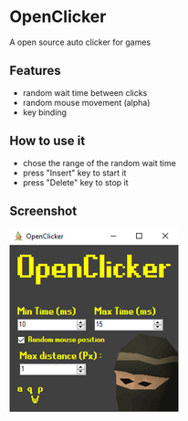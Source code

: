 # OpenClicker
A open source auto clicker for games

## Features
- random wait time between clicks
- random mouse movement (alpha)
- key binding

## How to use it
- chose the range of the random wait time
- press "Insert" key to start it
- press "Delete" key to stop it

## Screenshot
![OpenClicker screenshot](https://github.com/gabrielgrenier/OpenClicker/blob/master/screenshots/ss1.png)
